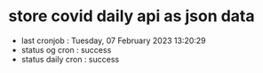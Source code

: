 # store covid daily api as json data

- last cronjob : Tuesday, 07 February 2023 13:20:29
- status og cron : success
- status daily cron : success
      
      